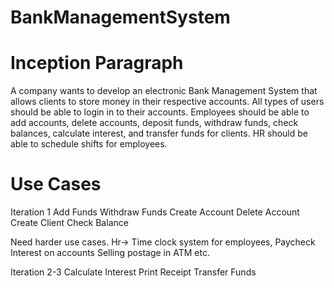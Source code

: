 # BankManagementSystem

# Inception Paragraph
A company wants to develop an electronic Bank Management System that allows 
clients to store money in their respective accounts. All types of users should be able to login in to their accounts. Employees should be able to add accounts, delete accounts, deposit funds, withdraw funds, check balances, calculate interest,
and transfer funds for clients. HR should be able to schedule shifts for employees.
  
  
 # Use Cases
Iteration 1 
 Add Funds
 Withdraw Funds
 Create Account 
 Delete Account
 Create Client 
 Check Balance
 
 Need harder use cases. 
 Hr-> Time clock system for employees, Paycheck 
 Interest on accounts
 Selling postage in ATM etc.
 
Iteration 2-3
 Calculate Interest
 Print Receipt 
 Transfer Funds
 

 
  
